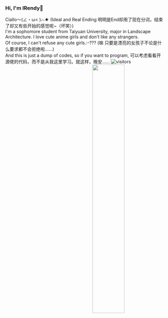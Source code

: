 ### Hi, I'm IRendy🤗
Ciallo～(∠・ω< )⌒★
(Ideal and Real Ending 明明是End却用了现在分词，结束了却又有些开始的感觉呢~（坏笑）)  
I'm a sophomore student from Taiyuan University, major in Landscape Architecture. I love cute anime girls and don't like any strangers.  
Of course, I can't refuse any cute girls.:-??? (嘛 只要是漂亮的女孩子不论是什么要求都不会拒绝啦……)  
And this is just a dump of codes, so if you want to program, 可以考虑看看开源佬的代码，而不是从我这里学习。就这样，晚安……
![visitors](https://visitor-badge.laobi.icu/badge?page_id=IRendy)
<a href="https://github.com/IRendy?tab=repositories">
  <img align="right" src="https://github-readme-stats.vercel.app/api?username=IRendy&show_icons=true&title_color=000&icon_color=0099ff&text_color=000&bg_color=ffffff&hide_border=true" width="45%" />
</a>
